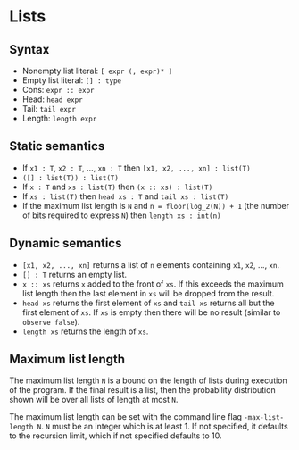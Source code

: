 # Lists

## Syntax

- Nonempty list literal: `[ expr (, expr)* ]`
- Empty list literal: `[] : type`
- Cons: `expr :: expr`
- Head: `head expr`
- Tail: `tail expr`
- Length: `length expr`

## Static semantics

- If `x1 : T`, `x2 : T`, ..., `xn : T` then `[x1, x2, ..., xn] : list(T)`
- `([] : list(T)) : list(T)`
- If `x : T` and `xs : list(T)` then `(x :: xs) : list(T)`
- If `xs : list(T)` then `head xs : T` and `tail xs : list(T)`
- If the maximum list length is `N` and `n = floor(log_2(N)) + 1` (the number of bits required to express `N`) then `length xs : int(n)`

## Dynamic semantics

- `[x1, x2, ..., xn]` returns a list of `n` elements containing `x1`, `x2`, ..., `xn`.
- `[] : T` returns an empty list.
- `x :: xs` returns `x` added to the front of `xs`. If this exceeds the maximum list length then the last element in `xs` will be dropped from the result.
- `head xs` returns the first element of `xs` and `tail xs` returns all but the first element of `xs`. If `xs` is empty then there will be no result (similar to `observe false`).
- `length xs` returns the length of `xs`.

## Maximum list length

The maximum list length `N` is a bound on the length of lists during execution of the program. If the final result is a list, then the probability distribution shown will be over all lists of length at most `N`.

The maximum list length can be set with the command line flag `-max-list-length N`. `N` must be an integer which is at least 1. If not specified, it defaults to the recursion limit, which if not specified defaults to 10.
